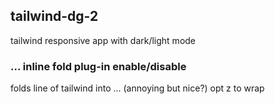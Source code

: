 ## tailwind-dg-2
tailwind responsive app with dark/light mode

### ... inline fold plug-in enable/disable
folds line of tailwind into ... (annoying but nice?)
opt z to wrap

